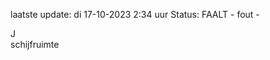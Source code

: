 laatste update: 
di 17-10-2023  2:34   uur 
Status: FAALT - fout - 
<div class="service R">J</div><div class="service R">schijfruimte</div>